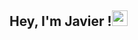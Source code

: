 <h2> Hey, I'm Javier !<img src="https://github.com/souvikguria98/souvikguria98/blob/master/Hi.gif" width="25"></h2>

